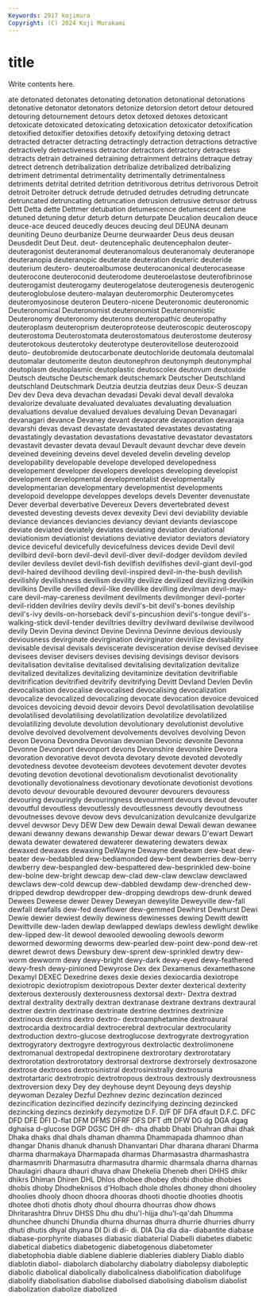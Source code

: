 ```yaml
---
Keywords: 2917 kojimura
Copyright: (C) 2024 Koji Murakami
---
```


# title

Write contents here.



ate detonated detonates detonating detonation detonational
detonations detonative detonator detonators detonize detorsion detort detour detoured detouring
detournement detours detox detoxed detoxes detoxicant detoxicate detoxicated detoxicating detoxication
detoxicator detoxification detoxified detoxifier detoxifies detoxify detoxifying detoxing detract detracted
detracter detracting detractingly detraction detractions detractive detractively detractiveness detractor detractors
detractory detractress detracts detrain detrained detraining detrainment detrains detraque detray
detrect detrench detribalization detribalize detribalized detribalizing detriment detrimental detrimentality detrimentally
detrimentalness detriments detrital detrited detrition detritivorous detritus detrivorous Detroit detroit
Detroiter detruck detrude detruded detrudes detruding detruncate detruncated detruncating detruncation
detrusion detrusive detrusor detruss Dett Detta dette Dettmer detubation detumescence
detumescent detune detuned detuning detur deturb deturn deturpate Deucalion deucalion
deuce deuce-ace deuced deucedly deuces deucing deul DEUNA deunam deuniting
Deuno deurbanize Deurne deurwaarder Deus deus deusan Deusdedit Deut Deut.
deut- deutencephalic deutencephalon deuter- deuteragonist deuteranomal deuteranomalous deuteranomaly deuteranope deuteranopia
deuteranopic deuterate deuteration deuteric deuteride deuterium deutero- deuteroalbumose deuterocanonical deuterocasease
deuterocone deuteroconid deuterodome deuteroelastose deuterofibrinose deuterogamist deuterogamy deuterogelatose deuterogenesis deuterogenic
deuteroglobulose deutero-malayan deuteromorphic Deuteromycetes deuteromyosinose deuteron Deutero-nicene Deuteronomic deuteronomic Deuteronomical
Deuteronomist deuteronomist Deuteronomistic Deuteronomy deuteronomy deuterons deuteropathic deuteropathy deuteroplasm deuteroprism
deuteroproteose deuteroscopic deuteroscopy deuterostoma Deuterostomata deuterostomatous deuterostome deuterosy deuterotokous deuterotoky
deuterotype deuterovitellose deuterozooid deuto- deutobromide deutocarbonate deutochloride deutomala deutomalal deutomalar
deutomerite deuton deutonephron deutonymph deutonymphal deutoplasm deutoplasmic deutoplastic deutoscolex deutovum
deutoxide Deutsch deutsche Deutschemark deutschemark Deutscher Deutschland deutschland Deutschmark Deutzia
deutzia deutzias deux Deux-S deuzan Dev dev Deva deva devachan
devadasi Devaki deval devall devaloka devalorize devaluate devaluated devaluates devaluating
devaluation devaluations devalue devalued devalues devaluing Devan Devanagari devanagari devance
Devaney devant devaporate devaporation devaraja devarshi devas devast devastate devastated
devastates devastating devastatingly devastation devastations devastative devastator devastators devastavit devaster
devata devaul Devault devaunt devchar deve devein deveined deveining deveins
devel develed develin develing develop developability developable develope developed developedness
developement developer developers developes developing developist development developmental developmentalist developmentally
developmentarian developmentary developmentist developments developoid developpe developpes develops devels Deventer
devenustate Dever deverbal deverbative Devereux Devers devertebrated devest devested devesting
devests devex devexity Devi devi deviability deviable deviance deviances deviancies
deviancy deviant deviants deviascope deviate deviated deviately deviates deviating deviation
deviational deviationism deviationist deviations deviative deviator deviators deviatory device deviceful
devicefully devicefulness devices devide Devil devil devilbird devil-born devil-devil devil-diver
devil-dodger devildom deviled deviler deviless devilet devil-fish devilfish devilfishes devil-giant
devil-god devil-haired devilhood deviling devil-inspired devil-in-the-bush devilish devilishly devilishness devilism
devility devilize devilized devilizing devilkin devilkins Deville devilled devil-like devillike
devilling devilman devil-may-care devil-may-careness devilment devilments devilmonger devil-porter devil-ridden devilries
devilry devils devil's-bit devil's-bones devilship devil's-ivy devils-on-horseback devil's-pincushion devil's-tongue devil's-walking-stick
devil-tender deviltries deviltry devilward devilwise devilwood devily Devin Devina devinct
Devine Devinna Devinne devious deviously deviousness devirginate devirgination devirginator devirilize
devisability devisable devisal devisals deviscerate devisceration devise devised devisee devisees
deviser devisers devises devising devisings devisor devisors devitalisation devitalise devitalised
devitalising devitalization devitalize devitalized devitalizes devitalizing devitaminize devitation devitrifiable devitrification
devitrified devitrify devitrifying Devitt Devland Devlen Devlin devocalisation devocalise devocalised
devocalising devocalization devocalize devocalized devocalizing devocate devocation devoice devoiced devoices
devoicing devoid devoir devoirs Devol devolatilisation devolatilise devolatilised devolatilising devolatilization
devolatilize devolatilized devolatilizing devolute devolution devolutionary devolutionist devolutive devolve devolved
devolvement devolvements devolves devolving Devon devon Devona Devondra Devonian devonian
Devonic devonite Devonna Devonne Devonport devonport devons Devonshire devonshire Devora
devoration devorative devot devota devotary devote devoted devotedly devotedness devotee
devoteeism devotees devotement devoter devotes devoting devotion devotional devotionalism devotionalist
devotionality devotionally devotionalness devotionary devotionate devotionist devotions devoto devour devourable
devoured devourer devourers devouress devouring devouringly devouringness devourment devours devout
devouter devoutful devoutless devoutlessly devoutlessness devoutly devoutness devoutnesses devove devow
devs devulcanization devulcanize devulgarize devvel devwsor Devy DEW Dew dew
Dewain dewal Dewali dewan dewanee dewani dewanny dewans dewanship Dewar
dewar dewars D'ewart Dewart dewata dewater dewatered dewaterer dewatering dewaters
dewax dewaxed dewaxes dewaxing DeWayne Dewayne dewbeam dew-beat dew-beater dew-bedabbled
dew-bediamonded dew-bent dewberries dew-berry dewberry dew-bespangled dew-bespattered dew-besprinkled dew-boine dew-bolne
dew-bright dewcap dew-clad dew-claw dewclaw dewclawed dewclaws dew-cold dewcup dew-dabbled
dewdamp dew-drenched dew-dripped dewdrop dewdropper dew-dropping dewdrops dew-drunk dewed Dewees
Deweese dewer Dewey Deweyan deweylite Deweyville dew-fall dewfall dewfalls dew-fed
dewflower dew-gemmed Dewhirst Dewhurst Dewi Dewie dewier dewiest dewily dewiness
dewinesses dewing Dewitt dewitt Dewittville dew-laden dewlap dewlapped dewlaps dewless
dewlight dewlike dew-lipped dew-lit dewool dewooled dewooling dewools deworm dewormed
deworming deworms dew-pearled dew-point dew-pond dew-ret dewret dewrot dews Dewsbury
dew-sprent dew-sprinkled dewtry dew-worm dewworm dewy dewy-bright dewy-dark dewy-eyed dewy-feathered
dewy-fresh dewy-pinioned Dewyrose Dex dex Dexamenus dexamethasone Dexamyl DEXEC Dexedrine
dexes dexie dexies dexiocardia dexiotrope dexiotropic dexiotropism dexiotropous Dexter dexter
dexterical dexterity dexterous dexterously dexterousness dextorsal dextr- Dextra dextrad dextral
dextrality dextrally dextran dextranase dextrane dextrans dextraural dextrer dextrin dextrinase
dextrinate dextrine dextrines dextrinize dextrinous dextrins dextro dextro- dextroamphetamine dextroaural
dextrocardia dextrocardial dextrocerebral dextrocular dextrocularity dextroduction dextro-glucose dextroglucose dextrogyrate dextrogyration
dextrogyratory dextrogyre dextrogyrous dextrolactic dextrolimonene dextromanual dextropedal dextropinene dextrorotary dextrorotatary
dextrorotation dextrorotatory dextrorsal dextrorse dextrorsely dextrosazone dextrose dextroses dextrosinistral dextrosinistrally
dextrosuria dextrotartaric dextrotropic dextrotropous dextrous dextrously dextrousness dextroversion dexy Dey
dey deyhouse deynt Deyoung deys deyship deywoman Dezaley Dezful Dezhnev
dezinc dezincation dezinced dezincification dezincified dezincify dezincifying dezincing dezincked dezincking
dezincs dezinkify dezymotize D.F. D/F DF DFA dfault D.F.C. DFC
DFD DFE DFI D-flat DFM DFMS DFRF DFS DFT dft
DFW DG dg DGA dgag dghaisa d-glucose DGP DGSC DH
dh- dha dhabb Dhabi Dhahran dhai dhak Dhaka dhaks dhal
dhals dhaman dhamma Dhammapada dhamnoo dhan dhangar Dhanis dhanuk dhanush
Dhanvantari Dhar dharana dharani Dharma dharma dharmakaya Dharmapada dharmas Dharmasastra
dharmashastra dharmasmriti Dharmasutra dharmasutra dharmic dharmsala dharna dharnas Dhaulagiri dhaura
dhauri dhava dhaw Dhekelia Dheneb dheri DHHS dhikr dhikrs Dhiman
Dhiren DHL Dhlos dhobee dhobey dhobi dhobie dhobies dhobis dhoby
Dhodheknisos d'Holbach dhole dholes dhoney dhoni dhooley dhoolies dhooly dhoon
dhoora dhooras dhooti dhootie dhooties dhootis dhotee dhoti dhotis dhoty
dhoul dhourra dhourras dhow dhows Dhritarashtra Dhruv DHSS Dhu dhu
dhu'l-hijja dhu'l-qa'dah Dhumma dhunchee dhunchi Dhundia dhurna dhurnas dhurra dhurrie
dhurries dhurry dhuti dhutis dhyal dhyana DI Di di di-
di. DIA Dia dia dia- diabantite diabase diabase-porphyrite diabases diabasic
diabaterial Diabelli diabetes diabetic diabetical diabetics diabetogenic diabetogenous diabetometer diabetophobia
diable diablene diablerie diableries diablery Diablo diablo diablotin diabol- diabolarch
diabolarchy diabolatry diabolepsy diaboleptic diabolic diabolical diabolically diabolicalness diabolification diabolifuge
diabolify diabolisation diabolise diabolised diabolising diabolism diabolist diabolization diabolize diabolized
